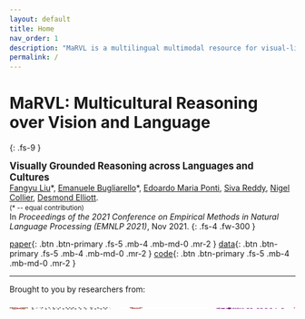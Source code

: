```yaml
---
layout: default
title: Home
nav_order: 1
description: "MaRVL is a multilingual multimodal resource for visual-linguistic reasoning."
permalink: /
---
```


# **MaRVL**: **M**ulticultur**a**l **R**easoning over **V**ision and **L**anguage 
{: .fs-9 }


<big>**Visually Grounded Reasoning across Languages and Cultures**</big><br>
[Fangyu Liu](http://fangyuliu.me/about.html)\*, [Emanuele Bugliarello](https://e-bug.github.io)\*, [Edoardo Maria Ponti](https://ducdauge.github.io), [Siva Reddy](https://sivareddy.in), [Nigel Collier](https://sites.google.com/site/nhcollier/), [Desmond Elliott](https://elliottd.github.io). <br>
<small>(\* -- equal contribution)</small> <br>
In *Proceedings of the 2021 Conference on Empirical Methods in Natural Language Processing (EMNLP 2021)*, Nov 2021.
{: .fs-4 .fw-300 }

[paper](/media/paper.pdf){: .btn .btn-primary .fs-5 .mb-4 .mb-md-0 .mr-2 } 
[data](){: .btn .btn-primary .fs-5 .mb-4 .mb-md-0 .mr-2 } 
[code](){: .btn .btn-primary .fs-5 .mb-4 .mb-md-0 .mr-2 } 



---

Brought to you by researchers from:<br>
<pre>
<img src="/media/logos/university-of-cambridge-logo.png" height="3" width="180">  <img src="/media/logos/copenhagen.png" height="3" width="150">  <img src="/media/logos/mila-purple.png" height="3" width="120">  <img src="/media/logos/mcgill-logo.png" height="3" width="130">
</pre>
